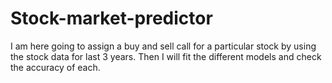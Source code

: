 # Stock-market-predictor
I am here going to assign a buy and sell call for a particular stock by using the stock data for last 3 years. Then I will fit the different models and check the accuracy of each.
